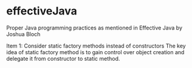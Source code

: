 effectiveJava
=============

Proper Java programming practices as mentioned in Effective Java by Joshua Bloch

Item 1: Consider static factory methods instead of constructors
The key idea of static factory method is to gain control over object creation and delegate it from constructor to static method.

